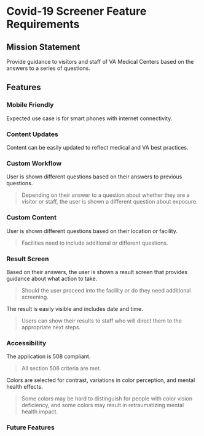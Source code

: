 # Covid-19 Screener Feature Requirements

## Mission Statement
Provide guidance to visitors and staff of VA Medical Centers based on the answers to a series of questions.

## Features

### Mobile Friendly

Expected use case is for smart phones with internet connectivity.

### Content Updates

Content can be easily updated to reflect medical and VA best practices.

### Custom Workflow

User is shown different questions based on their answers to previous questions.

> Depending on their answer to a question about whether they are a visitor or staff, the user is shown a different question about exposure.

### Custom Content

User is shown different questions based on their location or facility.

> Facilities need to include additional or different questions.

### Result Screen

Based on their answers, the user is shown a result screen that provides guidance about what action to take.

> Should the user proceed into the facility or do they need additional screening.

The result is easily visible and includes date and time.

> Users can show their results to staff who will direct them to the appropriate next steps.

### Accessibility

The application is 508 compliant.

> All section 508 criteria are met.

Colors are selected for contrast, variations in color perception, and mental health effects.

> Some colors may be hard to distinguish for people with color vision deficiency, and some colors may result in retraumatizing mental health impact.


### Future Features




